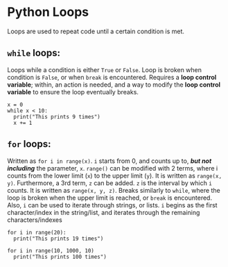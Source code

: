 # Python Loops
  Loops are used to repeat code until a certain condition is met.
## `while` loops:
  Loops while a condition is either `True` or `False`. Loop is broken when condition is `False`, or when `break` is encountered. Requires a **loop control variable**; within, an action is needed, and a way to modify the **loop control variable** to ensure the loop eventually breaks.
  ```
  x = 0
  while x < 10:
    print("This prints 9 times")
    x += 1
```
  
## `for` loops:
  Written as `for i in range(x)`. `i` starts from 0, and counts up to, ***but not including*** the parameter, `x`. `range()` can be modified with 2 terms, where i counts from the lower limit (`x`) to the upper limit (`y`). It is written as `range(x, y)`. Furthermore, a 3rd term, `z` can be added. `z` is the interval by which `i` counts. It is written as `range(x, y, z)`.
  Breaks similarly to `while`, where the loop is broken when the upper limit is reached, or `break` is encountered.
  Also, `i` can be used to iterate through strings, or lists. `i` begins as the first character/index in the string/list, and iterates through the remaining characters/indexes
  ```
  for i in range(20):
    print("This prints 19 times")

  for i in range(10, 1000, 10)
    print("This prints 100 times")
```

